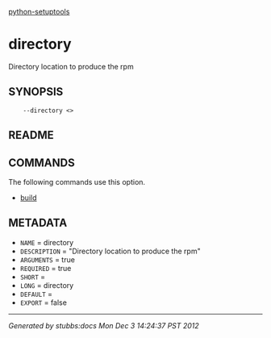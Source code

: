 [python-setuptools](../../index.html)

# directory

Directory location to produce the rpm

## SYNOPSIS

        --directory <>

## README



## COMMANDS

The following commands use this option.

* [build](../../commands/build/index.html)

## METADATA

* `NAME` = directory
* `DESCRIPTION` = "Directory location to produce the rpm"
* `ARGUMENTS` = true
* `REQUIRED` = true
* `SHORT` = 
* `LONG` = directory
* `DEFAULT` = 
* `EXPORT` = false

----

*Generated by stubbs:docs Mon Dec  3 14:24:37 PST 2012*

